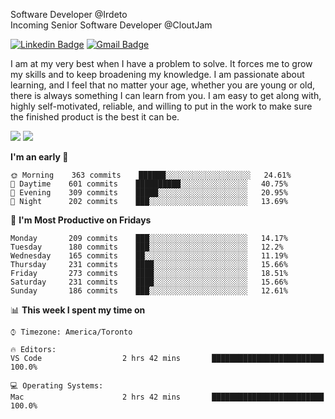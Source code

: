 Software Developer @Irdeto
<br />
Incoming Senior Software Developer @CloutJam

[![Linkedin Badge](https://img.shields.io/badge/-Jesse%20Okeya-6633cc?style=flat-square&logo=Linkedin&logoColor=white&link=https://www.linkedin.com/in/jesse-okeya-45a38510a/)](https://www.linkedin.com/in/jesse-okeya-45a38510a/) 
[![Gmail Badge](https://img.shields.io/badge/-jesseokeya@gmail.com-6633cc?style=flat-square&logo=Gmail&logoColor=white&link=mailto:jesseokeya@gmail.com)](mailto:jesseokeya@gmail.com)

I am at my very best when I have a problem to solve. It forces me to grow my skills and to keep broadening my knowledge. I am passionate about learning, and I feel that no matter your age, whether you are young or old, there is always something I can learn from you. I am easy to get along with, highly self-motivated, reliable, and willing to put in the work to make sure the finished product is the best it can be.

![](https://github-readme-stats.vercel.app/api?username=jesseokeya&show_icons=true&theme=radical) ![](https://github-readme-stats.vercel.app/api/top-langs/?username=jesseokeya&layout=compact&theme=radical)

<!--START_SECTION:waka-->
**I'm an early 🐤** 

```text
🌞 Morning    363 commits    ██████░░░░░░░░░░░░░░░░░░░   24.61% 
🌆 Daytime    601 commits    ██████████░░░░░░░░░░░░░░░   40.75% 
🌃 Evening    309 commits    █████░░░░░░░░░░░░░░░░░░░░   20.95% 
🌙 Night      202 commits    ███░░░░░░░░░░░░░░░░░░░░░░   13.69%

```
📅 **I'm Most Productive on Fridays** 

```text
Monday       209 commits    ███░░░░░░░░░░░░░░░░░░░░░░   14.17% 
Tuesday      180 commits    ███░░░░░░░░░░░░░░░░░░░░░░   12.2% 
Wednesday    165 commits    ██░░░░░░░░░░░░░░░░░░░░░░░   11.19% 
Thursday     231 commits    ████░░░░░░░░░░░░░░░░░░░░░   15.66% 
Friday       273 commits    ████░░░░░░░░░░░░░░░░░░░░░   18.51% 
Saturday     231 commits    ████░░░░░░░░░░░░░░░░░░░░░   15.66% 
Sunday       186 commits    ███░░░░░░░░░░░░░░░░░░░░░░   12.61%

```


📊 **This week I spent my time on** 

```text
⌚︎ Timezone: America/Toronto

🔥 Editors: 
VS Code                  2 hrs 42 mins       █████████████████████████   100.0%

💻 Operating Systems: 
Mac                      2 hrs 42 mins       █████████████████████████   100.0%

```


<!--END_SECTION:waka-->
